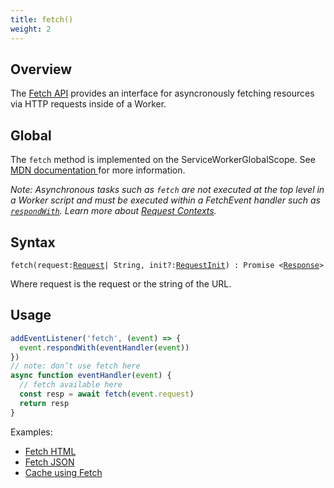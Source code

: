 ```yaml
---
title: fetch()
weight: 2
---
```


## Overview

The [Fetch API](https://developer.mozilla.org/en-US/docs/Web/API/Fetch_API) provides an interface for asyncronously fetching resources via HTTP requests inside of a Worker.

## Global

The `fetch` method is implemented on the ServiceWorkerGlobalScope. See [MDN documentation ](https://developer.mozilla.org/en-US/docs/Web/API/WindowOrWorkerGlobalScope/fetch) for more information.

_Note: Asynchronous tasks such as `fetch` are not executed at the top level in a Worker script and must be executed within a FetchEvent handler such as [`respondWith`](/reference/apis/fetch-event#methods). Learn more about [Request Contexts](/about/tips/request-context)._

## Syntax

`fetch(request:`[`Request`](/reference/apis/request)`| String, init?:`[`RequestInit`](/reference/apis/request)`) : Promise <`[`Response`](/reference/apis/response)`>`

Where request is the request or the string of the URL.

## Usage

```js
addEventListener('fetch', (event) => {
  event.respondWith(eventHandler(event))
})
// note: don’t use fetch here
async function eventHandler(event) {
  // fetch available here
  const resp = await fetch(event.request)
  return resp
}
```

Examples:

- [Fetch HTML](/templates/pages/fetch_html)
- [Fetch JSON](/templates/pages/fetch_json)
- [Cache using Fetch](/templates/pages/cache_ttl/)

